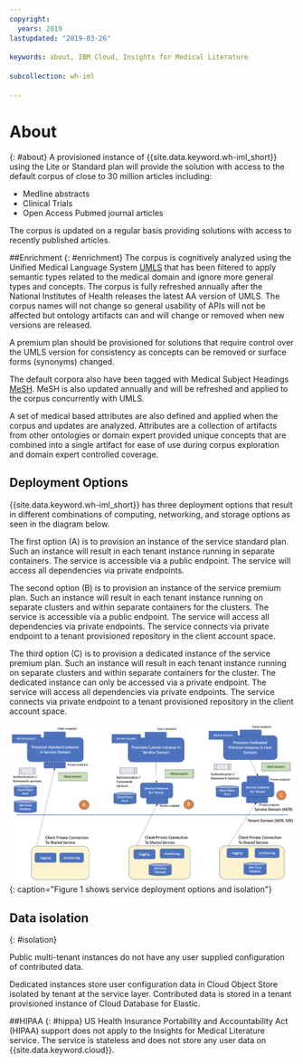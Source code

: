 ```yaml
---
copyright:
  years: 2019
lastupdated: "2019-03-26"

keywords: about, IBM Cloud, Insights for Medical Literature

subcollection: wh-iml

---
```


# About
{: #about}
A provisioned instance of {{site.data.keyword.wh-iml_short}} using the Lite or Standard plan will provide the solution with access to the default corpus of close to 30 million articles including:
- Medline abstracts
- Clinical Trials
- Open Access Pubmed journal articles

The corpus is updated on a regular basis providing solutions with access to recently published articles.

##Enrichment
{: #enrichment}
The corpus is cognitively analyzed using the Unified Medical Language System [UMLS](https://www.nlm.nih.gov/research/umls/) that has been filtered to apply semantic types related to the medical domain and ignore more general types and concepts.  The corpus is fully refreshed annually after the National Institutes of Health releases the latest AA version of UMLS.  The corpus names will not change so general usability of APIs will not be affected but ontology artifacts can and will change or removed when new versions are released.

A  premium plan should be provisioned for solutions that require control over the UMLS version for consistency as concepts can be removed or surface forms (synonyms) changed.

The default corpora also have been tagged with Medical Subject Headings [MeSH](https://www.nlm.nih.gov/mesh/meshhome.html).  MeSH is also updated annually and will be refreshed and applied to the corpus concurrently with UMLS.

A set of medical based attributes are also defined and applied when the corpus and updates are analyzed.  Attributes are a collection of artifacts from other ontologies or domain expert provided unique concepts that are combined into a single artifact for ease of use during corpus exploration and domain expert controlled coverage.

## Deployment Options
{{site.data.keyword.wh-iml_short}} has three deployment options that result in different combinations of computing, networking, and storage options as seen in the diagram below.

The first option (A) is to provision an instance of the service standard plan.  Such an instance will result in each tenant instance running in separate containers.  The service is accessible via a public endpoint.  The service will access all dependencies via private endpoints.

The second option (B) is to provision an instance of the service premium plan.  Such an instance will result in each tenant instance running on separate clusters and within separate containers for the clusters.  The service is accessible via a public endpoint.  The service will access all dependencies via private endpoints.  The service connects via private endpoint to a tenant provisioned repository in the client account space.

The third option (C) is to provision a dedicated instance of the service premium plan.  Such an instance will result in each tenant instance running on separate clusters and within separate containers for the cluster.  The dedicated instance can only be accessed via a private endpoint.  The service will access all dependencies via private endpoints.  The service connects via private endpoint to a tenant provisioned repository in the client account space.

![Figure showing deployment options](IML_deployment_options.png "Figure showing IML deployment options")
{: caption="Figure 1 shows service deployment options and isolation"}

## Data isolation
{: #isolation}

Public multi-tenant instances do not have any user supplied configuration of contributed data.

Dedicated instances store user configuration data in Cloud Object Store isolated by tenant at the service layer.  Contributed data is stored in a tenant provisioned instance of Cloud Database for Elastic.

##HIPAA
{: #hippa}
US Health Insurance Portability and Accountability Act (HIPAA) support does not apply to the Insights for Medical Literature service.  The service is stateless and does not store any user data on {{site.data.keyword.cloud}}.